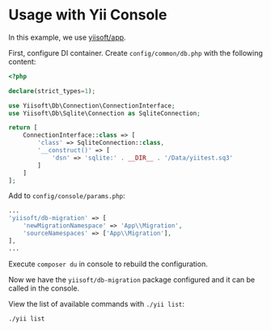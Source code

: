# Usage with Yii Console

In this example, we use [yiisoft/app](https://github.com/yiisoft/app).

First, configure DI container. Create `config/common/db.php` with the following content:

```php
<?php

declare(strict_types=1);

use Yiisoft\Db\Connection\ConnectionInterface;
use Yiisoft\Db\Sqlite\Connection as SqliteConnection;

return [
    ConnectionInterface::class => [
        'class' => SqliteConnection::class,
        '__construct()' => [
            'dsn' => 'sqlite:' . __DIR__ . '/Data/yiitest.sq3'
        ]
    ]
];
```

Add to `config/console/params.php`:

```php
...
'yiisoft/db-migration' => [
    'newMigrationNamespace' => 'App\\Migration',
    'sourceNamespaces' => ['App\\Migration'],
],
...
```

Execute `composer du` in console to rebuild the configuration.

Now we have the `yiisoft/db-migration` package configured and it can be called in the console.

View the list of available commands with `./yii list`:

```shell
./yii list
```
